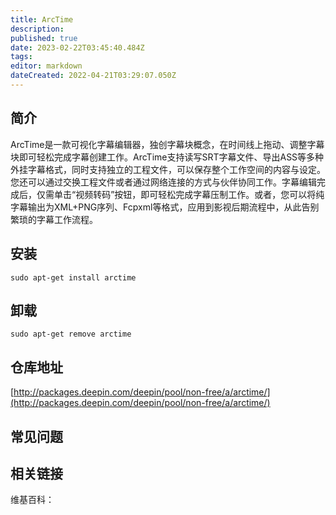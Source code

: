 ```yaml
---
title: ArcTime
description: 
published: true
date: 2023-02-22T03:45:40.484Z
tags: 
editor: markdown
dateCreated: 2022-04-21T03:29:07.050Z
---
```


## 简介

ArcTime是一款可视化字幕编辑器，独创字幕块概念，在时间线上拖动、调整字幕块即可轻松完成字幕创建工作。ArcTime支持读写SRT字幕文件、导出ASS等多种外挂字幕格式，同时支持独立的工程文件，可以保存整个工作空间的内容与设定。您还可以通过交换工程文件或者通过网络连接的方式与伙伴协同工作。字幕编辑完成后，仅需单击“视频转码”按钮，即可轻松完成字幕压制工作。或者，您可以将纯字幕输出为XML+PNG序列、Fcpxml等格式，应用到影视后期流程中，从此告别繁琐的字幕工作流程。

## 安装

`sudo apt-get install arctime`

## 卸载

`sudo apt-get remove arctime`

## 仓库地址

[http://packages.deepin.com/deepin/pool/non-free/a/arctime/](http://packages.deepin.com/deepin/pool/non-free/a/arctime/)


## 常见问题


## 相关链接

维基百科：